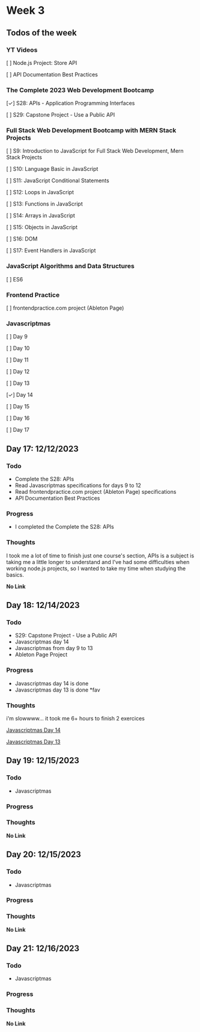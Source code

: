 # Week 3

## Todos of the week

### **YT Videos**
[ ] Node.js Project: Store API

[ ] API Documentation Best Practices

### **The Complete 2023 Web Development Bootcamp**

[✓] S28: APIs - Application Programming Interfaces

[ ] S29: Capstone Project - Use a Public API

### **Full Stack Web Development Bootcamp with MERN Stack Projects**

[ ] S9: Introduction to JavaScript for Full Stack Web Development, Mern Stack Projects

[ ] S10: Language Basic in JavaScript

[ ] S11: JavaScript Conditional Statements

[ ] S12: Loops in JavaScript

[ ] S13: Functions in JavaScript

[ ] S14: Arrays in JavaScript

[ ] S15: Objects in JavaScript

[ ] S16: DOM

[ ] S17: Event Handlers in JavaScript

### **JavaScript Algorithms and Data Structures**

[ ] ES6

### **Frontend Practice**

[ ] frontendpractice.com project (Ableton Page)

### **Javascriptmas**

[ ] Day 9

[ ] Day 10

[ ] Day 11

[ ] Day 12

[ ] Day 13

[✓] Day 14

[ ] Day 15

[ ] Day 16

[ ] Day 17

## Day 17: 12/12/2023

### Todo
- Complete the S28: APIs
- Read Javascriptmas specifications for days 9 to 12
- Read frontendpractice.com project (Ableton Page) specifications
- API Documentation Best Practices

### Progress
- I completed the Complete the S28: APIs

### Thoughts 
I took me a lot of time to finish just one course's section, APIs is a subject is taking me a little longer to understand and I've had some difficulties when working node.js projects, so I wanted to take my time when studying the basics.

**No Link**

## Day 18: 12/14/2023

### Todo
- S29: Capstone Project - Use a Public API
- Javascriptmas day 14
- Javascriptmas from day 9 to 13
- Ableton Page Project

### Progress
- Javascriptmas day 14 is done
- Javascriptmas day 13 is done *fav

### Thoughts 
i'm slowwww... it took me 6+ hours to finish 2 exercices

[Javascriptmas Day 14](https://github.com/XiomaraCanizales/JS-practice-projects/tree/main/javascriptmas-2023/day14)

[Javascriptmas Day 13](https://github.com/XiomaraCanizales/JS-practice-projects/tree/main/javascriptmas-2023/day13)


## Day 19: 12/15/2023

### Todo
- Javascriptmas

### Progress

### Thoughts 

**No Link**

## Day 20: 12/15/2023

### Todo
- Javascriptmas

### Progress

### Thoughts 

**No Link**

## Day 21: 12/16/2023

### Todo
- Javascriptmas

### Progress

### Thoughts 

**No Link**